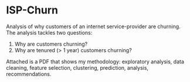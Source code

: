 # ISP-Churn

Analysis of why customers of an internet service-provider are churning. The analysis tackles two questions:
1) Why are customers churning?
2) Why are tenured (> 1 year) customers churning?

Attached is a PDF that shows my methodology: exploratory analysis, data cleaning, feature selection, clustering, prediction, analysis, recommendations. 

